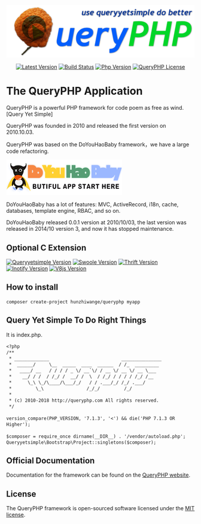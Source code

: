 ![](queryphp_logo.png)

<p align="center">
  <a href="https://github.com/hunzhiwange/queryphp/releases">
    <img alt="Latest Version" src="https://img.shields.io/packagist/vpre/hunzhiwange/queryphp.svg?style=for-the-badge" /></a>
  <a href="https://travis-ci.org/hunzhiwange/queryphp">
    <img alt="Build Status" src="https://img.shields.io/travis/hunzhiwange/queryphp.svg?style=for-the-badge" /></a>
  <a href="https://secure.php.net/">
    <img alt="Php Version" src="https://img.shields.io/packagist/php-v/hunzhiwange/queryphp.svg?style=for-the-badge" /></a>
  <a href="http://opensource.org/licenses/MIT">
    <img alt="QueryPHP License" src="https://img.shields.io/packagist/l/hunzhiwange/queryphp.svg?style=for-the-badge" /></a>
</p>


# The QueryPHP Application

QueryPHP is a powerful PHP framework for code poem as free as wind. [Query Yet Simple]

QueryPHP was founded in 2010 and released the first version on 2010.10.03.

QueryPHP was based on the DoYouHaoBaby framework，we have a large code refactoring.

![](doyouhaobaby.png)

<p>DoYouHaoBaby has a lot of features: MVC, ActiveRecord, i18n, cache, databases, template engine, RBAC, and so on.</p>

<p>DoYouHaoBaby released 0.0.1 version at 2010/10/03, the last version was released in 2014/10 version 3, and now it has stopped maintenance.</p>

## Optional C Extension

<p>
  <a href="https://github.com/hunzhiwange/queryyetsimple">
    <img alt="Queryyetsimple Version" src="https://img.shields.io/badge/queryyyetsimple-%3E=1.0.0-brightgreen.svg" /></a>
  <a href="http://pecl.php.net/package/swoole">
    <img alt="Swoole Version" src="https://img.shields.io/badge/swoole-%3E=2.1.1-brightgreen.svg" /></a>
  <a href="https://github.com/apache/thrift/tree/master/lib/php">
    <img alt="Thrift Version" src="https://img.shields.io/badge/thrift-%3E=0.10.0-brightgreen.svg" /></a>
  <a href="http://pecl.php.net/package/inotify">
    <img alt="Inotify Version" src="https://img.shields.io/badge/inotify-%3E=2.0.0-brightgreen.svg" /></a>
  <a href="http://pecl.php.net/package/v8js">
    <img alt="V8js Version" src="https://img.shields.io/badge/v8js-%3E=2.1.0-brightgreen.svg" /></a>
</p>

## How to install

```
composer create-project hunzhiwange/queryphp myapp
```

## Query Yet Simple To Do Right Things

It is index.php.

```
<?php
/**
 * _____________                           _______________
 *  ______/     \__  _____  ____  ______  / /_  _________
 *   ____/ __   / / / / _ \/ __`\/ / __ \/ __ \/ __ \___
 *    __/ / /  / /_/ /  __/ /  \  / /_/ / / / / /_/ /__
 *      \_\ \_/\____/\___/_/   / / .___/_/ /_/ .___/
 *         \_\                /_/_/         /_/
 *
 * (c) 2010-2018 http://queryphp.com All rights reserved.
 */

version_compare(PHP_VERSION, '7.1.3', '<') && die('PHP 7.1.3 OR Higher');

$composer = require_once dirname(__DIR__) . '/vendor/autoload.php';
Queryyetsimple\Bootstrap\Project::singletons($composer);
```

## Official Documentation

Documentation for the framework can be found on the [QueryPHP website](http://www.queryphp.com).

## License

The QueryPHP framework is open-sourced software licensed under the [MIT license](http://opensource.org/licenses/MIT).
